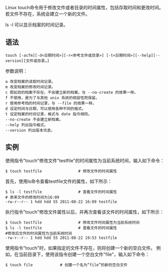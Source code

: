 Linux touch命令用于修改文件或者目录的时间属性，包括存取时间和更改时间。
若文件不存在，系统会建立一个新的文件。

ls -l 可以显示档案的时间记录。

## 语法
```text
touch [-acfm][-d<日期时间>][-r<参考文件或目录>] [-t<日期时间>][--help][--version][文件或目录…]
```

参数说明：
```text
a 改变档案的读取时间记录。
m 改变档案的修改时间记录。
c 假如目的档案不存在，不会建立新的档案。与 --no-create 的效果一样。
f 不使用，是为了与其他 unix 系统的相容性而保留。
r 使用参考档的时间记录，与 --file 的效果一样。
d 设定时间与日期，可以使用各种不同的格式。
t 设定档案的时间记录，格式与 date 指令相同。
--no-create 不会建立新档案。
--help 列出指令格式。
--version 列出版本讯息。
```

## 实例
使用指令"touch"修改文件"testfile"的时间属性为当前系统时间，输入如下命令：
```text
$ touch testfile                # 修改文件的时间属性
```

首先，使用ls命令查看testfile文件的属性，如下所示：
```text
$ ls -l testfile                # 查看文件的时间属性 
# 原来文件的修改时间为16:09  
-rw-r--r-- 1 hdd hdd 55 2011-08-22 16:09 testfile  
```

执行指令"touch"修改文件属性以后，并再次查看该文件的时间属性，如下所示：
```text
$ touch testfile                # 修改文件时间属性为当前系统时间  
$ ls -l testfile                # 查看文件的时间属性  
#修改后文件的时间属性为当前系统时间  
-rw-r--r-- 1 hdd hdd 55 2011-08-22 19:53 testfile  
```

使用指令"touch"时，如果指定的文件不存在，则将创建一个新的空白文件。
例如，在当前目录下，使用该指令创建一个空白文件"file"，输入如下命令：
```text
$ touch file            # 创建一个名为“file”的新的空白文件 
```
